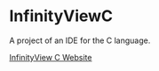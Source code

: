 # InfinityViewC

A project of an IDE for the C language.

[InfinityView C Website](https://infinity.heloir.at)
